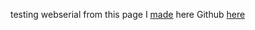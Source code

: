 testing webserial from this page I [made](https://hpssjellis.github.io/my-examples-of-arduino-webUSB-webSerial/public/webserial-and-polyfill.html)  here Github [here](https://github.com/hpssjellis/web-serial-polyfill)


